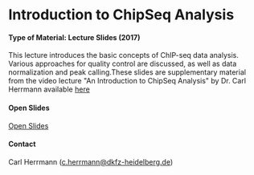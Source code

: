 # Introduction to ChipSeq Analysis
#### Type of Material: Lecture Slides (2017)
This lecture introduces the basic concepts of ChIP-seq data analysis. Various approaches for quality control are discussed, as well as data normalization and peak calling.These slides are supplementary material from the video lecture "An Introduction to ChipSeq Analysis" by Dr. Carl Herrmann available [here](online-material/105-an-introduction-to-chip-seq-analysis)
#### Open Slides
[Open Slides](images/Online_Training/Herrmann_ChipSeq_2017.pdf)
#### Contact
Carl Herrmann ([c.herrmann@dkfz-heidelberg.de](mailto:c.herrmann@dkfz-heidelberg.de))
